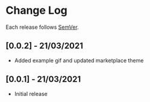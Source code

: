 # Change Log

Each release follows [SemVer](https://semver.org/).

## [0.0.2] - 21/03/2021

- Added example gif and updated marketplace theme

## [0.0.1] - 21/03/2021

- Initial release
